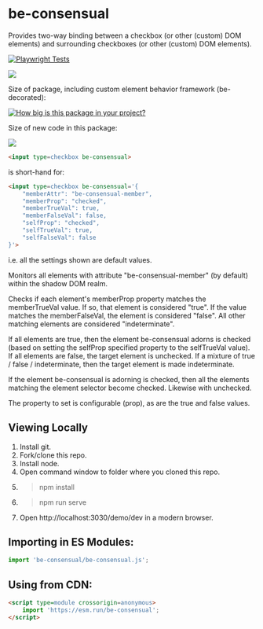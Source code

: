 # be-consensual

Provides two-way binding between a checkbox (or other (custom) DOM elements) and surrounding checkboxes (or other (custom) DOM elements).

[![Playwright Tests](https://github.com/bahrus/be-consensual/actions/workflows/CI.yml/badge.svg?branch=baseline)](https://github.com/bahrus/be-consensual/actions/workflows/CI.yml)

<a href="https://nodei.co/npm/be-consensual/"><img src="https://nodei.co/npm/be-consensual.png"></a>

Size of package, including custom element behavior framework (be-decorated):

[![How big is this package in your project?](https://img.shields.io/bundlephobia/minzip/be-consensual?style=for-the-badge)](https://bundlephobia.com/result?p=be-consensual)

Size of new code in this package:

<img src="http://img.badgesize.io/https://cdn.jsdelivr.net/npm/be-consensual?compression=gzip">

```html
<input type=checkbox be-consensual>
```

is short-hand for:

```html
<input type=checkbox be-consensual='{
    "memberAttr": "be-consensual-member",
    "memberProp": "checked",
    "memberTrueVal": true,
    "memberFalseVal": false,
    "selfProp": "checked",
    "selfTrueVal": true,
    "selfFalseVal": false
}'>
```

i.e. all the settings shown are default values.

Monitors all elements with attribute "be-consensual-member" (by default) within the shadow DOM realm.

Checks if each element's memberProp property matches the memberTrueVal value.   If so, that element is considered "true".  If the value matches the memberFalseVal, the element is considered "false".  All other matching elements are considered "indeterminate".

If all elements are true, then the element be-consensual adorns is checked (based on setting the selfProp specified property to the selfTrueVal value).  If all elements are false, the target element is unchecked.  If a mixture of true / false / indeterminate, then the target element is made indeterminate.

If the element be-consensual is adorning is checked, then all the elements matching the element selector become checked.  Likewise with unchecked.

The property to set is configurable (prop), as are the true and false values.

## Viewing Locally

1.  Install git.
2.  Fork/clone this repo.
3.  Install node.
4.  Open command window to folder where you cloned this repo.
5.  > npm install
6.  > npm run serve
7.  Open http://localhost:3030/demo/dev in a modern browser.

## Importing in ES Modules:

```JavaScript
import 'be-consensual/be-consensual.js';
```

## Using from CDN:

```html
<script type=module crossorigin=anonymous>
    import 'https://esm.run/be-consensual';
</script>
```

